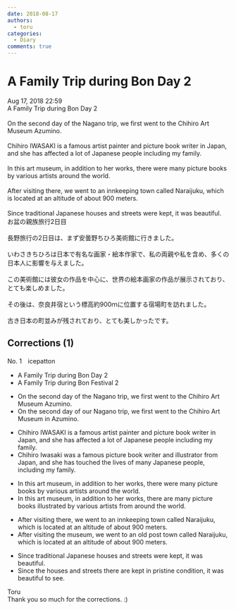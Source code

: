 ```yaml
---
date: 2018-08-17
authors:
  - toru
categories:
  - Diary
comments: true
---
```


# A Family Trip during Bon Day 2
<div class="date">Aug 17, 2018 22:59</div>
<div id="post"><div id="body_show_ori">
A Family Trip during Bon Day 2<br/><br/>On the second day of the Nagano trip, we first went to the Chihiro Art Museum Azumino.<br/><br/>Chihiro IWASAKI is a famous artist painter and picture book writer in Japan, and she has affected a lot of Japanese people including my family.<br/><br/>In this art museum, in addition to her works, there were many picture books by various artists around the world.<br/><br/>After visiting there, we went to an innkeeping town called Naraijuku, which is located at an altitude of about 900 meters.<br/><br/>Since traditional Japanese houses and streets were kept, it was beautiful.
</div></div>

<!-- more -->

<div id="post_ja"><div id="body_show_mo">
お盆の親族旅行2日目<br/><br/>長野旅行の2日目は、まず安曇野ちひろ美術館に行きました。<br/><br/>いわさきちひろは日本で有名な画家・絵本作家で、私の両親や私を含め、多くの日本人に影響を与えました。<br/><br/>この美術館には彼女の作品を中心に、世界の絵本画家の作品が展示されており、とても楽しめました。<br/><br/>その後は、奈良井宿という標高約900ｍに位置する宿場町を訪れました。<br/><br/>古き日本の町並みが残されており、とても美しかったです。
</div></div>

## Corrections (1)
<div id="block"><div class="first_name"> No. 1　<span class="just_name">icepatton</span></div><div id="block2">
<ul class="correction_field">
<li class="incorrect">A Family Trip during Bon Day 2</li>
<li class="corrected correct">
A Family Trip during Bon <span class="f_blue">Festival </span>2
</li>
</ul>
<ul class="correction_field">
<li class="incorrect">On the second day of the Nagano trip, we first went to the Chihiro Art Museum Azumino.</li>
<li class="corrected correct">
On the second day of <span class="f_blue">our </span>Nagano trip, we first went to the Chihiro Art Museum <span class="f_red">in </span>Azumino.
</li>
</ul>
<ul class="correction_field">
<li class="incorrect">Chihiro IWASAKI is a famous artist painter and picture book writer in Japan, and she has affected a lot of Japanese people including my family.</li>
<li class="corrected correct">
Chihiro I<span class="f_red">wasaki was </span>a famous picture book writer <span class="f_blue">and illustrator</span> <span class="f_blue">from </span>Japan, and she has <span class="f_blue">touched the lives </span>of <span class="f_blue">many </span>Japanese people<span class="f_blue">,</span> including my family.
</li>
</ul>
<ul class="correction_field">
<li class="incorrect">In this art museum, in addition to her works, there were many picture books by various artists around the world.</li>
<li class="corrected correct">
In this art museum, in addition to her works, there <span class="f_blue">are </span>many picture books <span class="f_blue">illustrated </span>by various artists <span class="f_blue">from </span>around the world.
</li>
</ul>
<ul class="correction_field">
<li class="incorrect">After visiting there, we went to an innkeeping town called Naraijuku, which is located at an altitude of about 900 meters.</li>
<li class="corrected correct">
After visiting <span class="f_blue">the museum</span>, we went to <span class="f_blue">an old post town</span> called Naraijuku, which is located at an altitude of about 900 meters.
</li>
</ul>
<ul class="correction_field">
<li class="incorrect">Since traditional Japanese houses and streets were kept, it was beautiful.</li>
<li class="corrected correct">
Since the houses and streets<span class="f_blue"> there</span> are kept <span class="f_blue">in pristine condition</span>, it was beautiful <span class="f_blue">to see</span>.
</li>
</ul>
</div><div class="name"><span class="just_name">Toru</span><br>
Thank you so much for the corrections. :)
</div>
</div>

